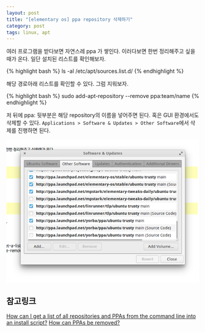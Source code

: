 ```yaml
---
layout: post
title: "[elementary os] ppa repository 삭제하기"
category: post
tags: linux, apt
---
```

여러 프로그램을 받다보면 자연스레 ppa 가 쌓인다. 이러다보면 한번 정리해주고 싶을때가 온다. 일단 설치된 리스트를 확인해보자.

{% highlight bash %}
ls -al /etc/apt/sources.list.d/
{% endhighlight %}

해당 경로아래 리스트를 확인할 수 있다.
그럼 지워보자.

{% highlight bash %}
sudo add-apt-repository --remove ppa:team/name
{% endhighlight %}

저 뒤에 ppa: 뒷부분은 해당 repository의 이름을 넣어주면 된다.
혹은 GUI 환경에서도 삭제할 수 있다. `Applications > Software & Updates > Other Software`에서 삭제를 진행하면 된다.

![Software & Updates 창](/images/2016-04-02/01.png)

## 참고링크

[How can I get a list of all repositories and PPAs from the command line into an install script?](http://askubuntu.com/questions/148932/how-can-i-get-a-list-of-all-repositories-and-ppas-from-the-command-line-into-an)
[How can PPAs be removed?](http://askubuntu.com/questions/307/how-can-ppas-be-removed)
